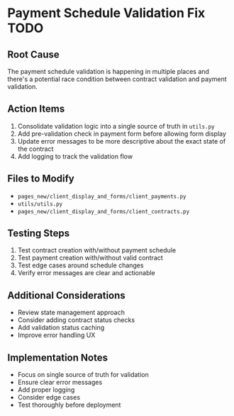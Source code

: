 # Payment Schedule Validation Fix TODO

## Root Cause
The payment schedule validation is happening in multiple places and there's a potential race condition between contract validation and payment validation.

## Action Items
1. Consolidate validation logic into a single source of truth in `utils.py`
2. Add pre-validation check in payment form before allowing form display
3. Update error messages to be more descriptive about the exact state of the contract
4. Add logging to track the validation flow

## Files to Modify
- `pages_new/client_display_and_forms/client_payments.py`
- `utils/utils.py`
- `pages_new/client_display_and_forms/client_contracts.py`

## Testing Steps
1. Test contract creation with/without payment schedule
2. Test payment creation with/without valid contract
3. Test edge cases around schedule changes
4. Verify error messages are clear and actionable

## Additional Considerations
- Review state management approach
- Consider adding contract status checks
- Add validation status caching
- Improve error handling UX

## Implementation Notes
- Focus on single source of truth for validation
- Ensure clear error messages
- Add proper logging
- Consider edge cases
- Test thoroughly before deployment 